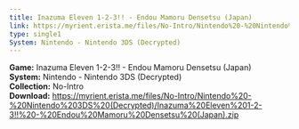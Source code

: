 ```yaml
---
title: Inazuma Eleven 1-2-3!! - Endou Mamoru Densetsu (Japan)
link: https://myrient.erista.me/files/No-Intro/Nintendo%20-%20Nintendo%203DS%20(Decrypted)/Inazuma%20Eleven%201-2-3!!%20-%20Endou%20Mamoru%20Densetsu%20(Japan).zip
type: single1
System: Nintendo - Nintendo 3DS (Decrypted)
---
```

<b>Game:</b> Inazuma Eleven 1-2-3!! - Endou Mamoru Densetsu (Japan)<br>
<b>System:</b> Nintendo - Nintendo 3DS (Decrypted)<br>
<b>Collection:</b> No-Intro<br>
<b>Download:</b> https://myrient.erista.me/files/No-Intro/Nintendo%20-%20Nintendo%203DS%20(Decrypted)/Inazuma%20Eleven%201-2-3!!%20-%20Endou%20Mamoru%20Densetsu%20(Japan).zip